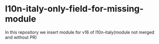 # l10n-italy-only-field-for-missing-module
In this repository we insert module for v16 of l10n-italy(module not merged and without PR)
